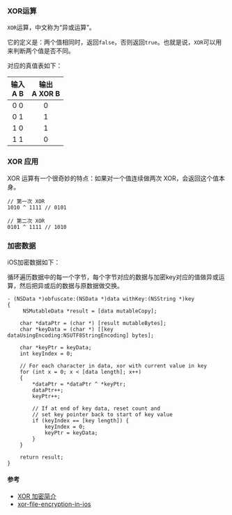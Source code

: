 ### XOR运算

`XOR`运算，中文称为“异或运算”。

它的定义是：两个值相同时，返回`false`，否则返回`true`。也就是说，`XOR`可以用来判断两个值是否不同。

对应的真值表如下：

| 输入 <br> A B | 输出<br>A XOR B |
| :---: | :---: |
0  0	| 0
0	1	| 1
1	0	| 1
1	1	| 0

### XOR 应用

XOR 运算有一个很奇妙的特点：如果对一个值连续做两次 XOR，会返回这个值本身。

```
// 第一次 XOR
1010 ^ 1111 // 0101

// 第二次 XOR
0101 ^ 1111 // 1010
```

### 加密数据

iOS加密数据如下：

循环遍历数据中的每一个字节，每个字节对应的数据与加密key对应的值做异或运算，然后把异或后的数据与原数据做交换。

```
- (NSData *)obfuscate:(NSData *)data withKey:(NSString *)key
{
     NSMutableData *result = [data mutableCopy];

    char *dataPtr = (char *) [result mutableBytes];
    char *keyData = (char *) [[key dataUsingEncoding:NSUTF8StringEncoding] bytes];

    char *keyPtr = keyData;
    int keyIndex = 0;

    // For each character in data, xor with current value in key
    for (int x = 0; x < [data length]; x++) 
    {
        *dataPtr = *dataPtr ^ *keyPtr;
        dataPtr++;
        keyPtr++; 

        // If at end of key data, reset count and 
        // set key pointer back to start of key value
        if (keyIndex == [key length]) {
        	keyIndex = 0;
        	keyPtr = keyData;
        }
    }

    return result;
}
```

#### 参考

* [XOR 加密简介](http://www.ruanyifeng.com/blog/2017/05/xor.html)
* [xor-file-encryption-in-ios](https://stackoverflow.com/questions/11724527/xor-file-encryption-in-ios)

